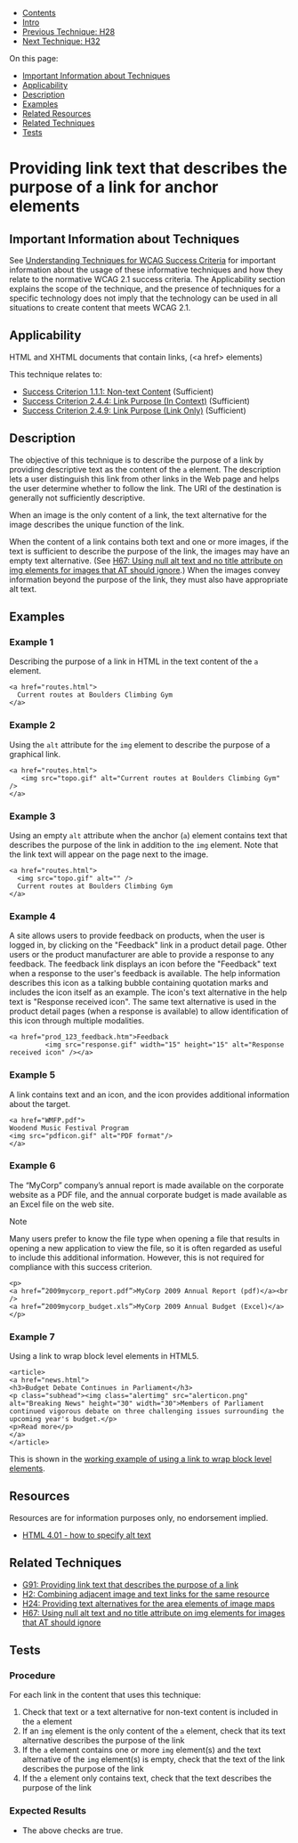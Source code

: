 -   [Contents](https://www.w3.org/WAI/WCAG21/Techniques/#techniques "Table of Contents")
-   [Intro](https://www.w3.org/WAI/WCAG21/Techniques/#introduction "Introduction to Techniques")
-   [Previous Technique: H28](H28)
-   [Next Technique: H32](H32)

On this page:

-   [Important Information about Techniques](#important-information)
-   [Applicability](#applicability)
-   [Description](#description)
-   [Examples](#examples)
-   [Related Resources](#resources)
-   [Related Techniques](#related)
-   [Tests](#tests)

Providing link text that describes the purpose of a link for anchor elements
============================================================================

Important Information about Techniques
--------------------------------------

See [Understanding Techniques for WCAG Success Criteria](https://www.w3.org/WAI/WCAG21/Understanding/understanding-techniques) for important information about the usage of these informative techniques and how they relate to the normative WCAG 2.1 success criteria. The Applicability section explains the scope of the technique, and the presence of techniques for a specific technology does not imply that the technology can be used in all situations to create content that meets WCAG 2.1.

Applicability
-------------

HTML and XHTML documents that contain links, (&lt;a href&gt; elements)

This technique relates to:

-   [Success Criterion 1.1.1: Non-text Content](https://www.w3.org/WAI/WCAG21/Understanding/non-text-content) (Sufficient)
-   [Success Criterion 2.4.4: Link Purpose (In Context)](https://www.w3.org/WAI/WCAG21/Understanding/link-purpose-in-context) (Sufficient)
-   [Success Criterion 2.4.9: Link Purpose (Link Only)](https://www.w3.org/WAI/WCAG21/Understanding/link-purpose-link-only) (Sufficient)

Description
-----------

The objective of this technique is to describe the purpose of a link by providing descriptive text as the content of the `a` element. The description lets a user distinguish this link from other links in the Web page and helps the user determine whether to follow the link. The URI of the destination is generally not sufficiently descriptive.

When an image is the only content of a link, the text alternative for the image describes the unique function of the link.

When the content of a link contains both text and one or more images, if the text is sufficient to describe the purpose of the link, the images may have an empty text alternative. (See [H67: Using null alt text and no title attribute on img elements for images that AT should ignore](https://www.w3.org/WAI/WCAG21/Techniques/html/H67).) When the images convey information beyond the purpose of the link, they must also have appropriate alt text.

Examples
--------

### Example 1

Describing the purpose of a link in HTML in the text content of the `a` element.

    <a href="routes.html">
      Current routes at Boulders Climbing Gym
    </a>

### Example 2

Using the `alt` attribute for the `img` element to describe the purpose of a graphical link.

    <a href="routes.html">
       <img src="topo.gif" alt="Current routes at Boulders Climbing Gym" /> 
    </a> 

### Example 3

Using an empty `alt` attribute when the anchor (`a`) element contains text that describes the purpose of the link in addition to the `img` element. Note that the link text will appear on the page next to the image.

    <a href="routes.html">
      <img src="topo.gif" alt="" />
      Current routes at Boulders Climbing Gym
    </a>

### Example 4

A site allows users to provide feedback on products, when the user is logged in, by clicking on the "Feedback" link in a product detail page. Other users or the product manufacturer are able to provide a response to any feedback. The feedback link displays an icon before the "Feedback" text when a response to the user's feedback is available. The help information describes this icon as a talking bubble containing quotation marks and includes the icon itself as an example. The icon's text alternative in the help text is "Response received icon". The same text alternative is used in the product detail pages (when a response is available) to allow identification of this icon through multiple modalities.

    <a href="prod_123_feedback.htm">Feedback 
             <img src="response.gif" width="15" height="15" alt="Response received icon" /></a>

### Example 5

A link contains text and an icon, and the icon provides additional information about the target.

    <a href="WMFP.pdf">
    Woodend Music Festival Program
    <img src="pdficon.gif" alt="PDF format"/>
    </a>

### Example 6

The “MyCorp” company’s annual report is made available on the corporate website as a PDF file, and the annual corporate budget is made available as an Excel file on the web site.

Note

Many users prefer to know the file type when opening a file that results in opening a new application to view the file, so it is often regarded as useful to include this additional information. However, this is not required for compliance with this success criterion.

    <p>
    <a href=”2009mycorp_report.pdf”>MyCorp 2009 Annual Report (pdf)</a><br />
    <a href=”2009mycorp_budget.xls”>MyCorp 2009 Annual Budget (Excel)</a>
    </p>

### Example 7

Using a link to wrap block level elements in HTML5.

    <article>
    <a href="news.html">
    <h3>Budget Debate Continues in Parliament</h3>
    <p class="subhead"><img class="alertimg" src="alerticon.png" alt="Breaking News" height="30" width="30">Members of Parliament continued vigorous debate on three challenging issues surrounding the upcoming year's budget.</p>
    <p>Read more</p>
    </a>
    </article>

This is shown in the [working example of using a link to wrap block level elements](../../working-examples/link-wraps-block/).

Resources
---------

Resources are for information purposes only, no endorsement implied.

-   [HTML 4.01 - how to specify alt text](https://www.w3.org/TR/html401/struct/objects.html#h-13.8)

Related Techniques
------------------

-   [G91: Providing link text that describes the purpose of a link](https://www.w3.org/WAI/WCAG21/Techniques/general/G91)
-   [H2: Combining adjacent image and text links for the same resource](https://www.w3.org/WAI/WCAG21/Techniques/html/H2)
-   [H24: Providing text alternatives for the area elements of image maps](https://www.w3.org/WAI/WCAG21/Techniques/html/H24)
-   [H67: Using null alt text and no title attribute on img elements for images that AT should ignore](https://www.w3.org/WAI/WCAG21/Techniques/html/H67)

Tests
-----

### Procedure

For each link in the content that uses this technique:

1.  Check that text or a text alternative for non-text content is included in the `a` element
2.  If an `img` element is the only content of the `a` element, check that its text alternative describes the purpose of the link
3.  If the `a` element contains one or more `img` element(s) and the text alternative of the `img` element(s) is empty, check that the text of the link describes the purpose of the link
4.  If the `a` element only contains text, check that the text describes the purpose of the link

### Expected Results

-   The above checks are true.
